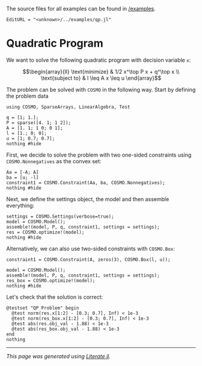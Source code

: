The source files for all examples can be found in [/examples](https://github.com/oxfordcontrol/COSMO.jl/tree/master/examples/).
```@meta
EditURL = "<unknown>/../examples/qp.jl"
```

# Quadratic Program

We want to solve the following quadratic program with decision variable `x`:
```math
\begin{array}{ll} \text{minimize} &  1/2 x^\top P x + q^\top x \\
\text{subject to} &  l \leq A x \leq u
\end{array}
```
The problem can be solved with `COSMO` in the following way. Start by defining the problem data

```@example qp
using COSMO, SparseArrays, LinearAlgebra, Test

q = [1; 1.];
P = sparse([4. 1; 1 2]);
A = [1. 1; 1 0; 0 1];
l = [1.; 0; 0];
u = [1; 0.7; 0.7];
nothing #hide
```

First, we decide to solve the problem with two one-sided constraints using `COSMO.Nonnegatives` as the convex set:

```@example qp
Aa = [-A; A]
ba = [u; -l]
constraint1 = COSMO.Constraint(Aa, ba, COSMO.Nonnegatives);
nothing #hide
```

Next, we define the settings object, the model and then assemble everything:

```@example qp
settings = COSMO.Settings(verbose=true);
model = COSMO.Model();
assemble!(model, P, q, constraint1, settings = settings);
res = COSMO.optimize!(model);
nothing #hide
```

Alternatively, we can also use two-sided constraints with `COSMO.Box`:

```@example qp
constraint1 = COSMO.Constraint(A, zeros(3), COSMO.Box(l, u));

model = COSMO.Model();
assemble!(model, P, q, constraint1, settings = settings);
res_box = COSMO.optimize!(model);
nothing #hide
```

Let's check that the solution is correct:

```@example qp
@testset "QP Problem" begin
  @test norm(res.x[1:2] - [0.3; 0.7], Inf) < 1e-3
  @test norm(res_box.x[1:2] - [0.3; 0.7], Inf) < 1e-3
  @test abs(res.obj_val - 1.88) < 1e-3
  @test abs(res_box.obj_val - 1.88) < 1e-3
end
nothing
```

---

*This page was generated using [Literate.jl](https://github.com/fredrikekre/Literate.jl).*

